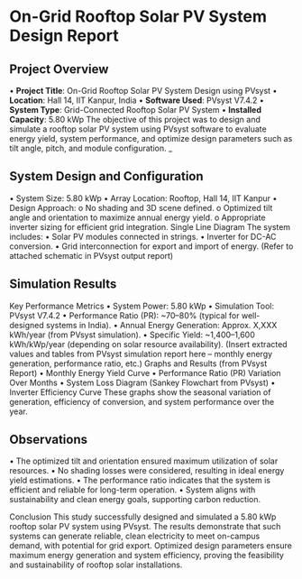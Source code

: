 
# On-Grid Rooftop Solar PV System Design Report
## Project Overview
•	**Project Title**: On-Grid Rooftop Solar PV System Design using PVsyst
•	**Location**: Hall 14, IIT Kanpur, India
•	**Software Used**: PVsyst V7.4.2
•	**System Type**: Grid-Connected Rooftop Solar PV System
•	**Installed Capacity**: 5.80 kWp
The objective of this project was to design and simulate a rooftop solar PV system using PVsyst software to evaluate energy yield, system performance, and optimize design parameters such as tilt angle, pitch, and module configuration.
_
## System Design and Configuration
•	System Size: 5.80 kWp
•	Array Location: Rooftop, Hall 14, IIT Kanpur
•	Design Approach:
o	No shading and 3D scene defined.
o	Optimized tilt angle and orientation to maximize annual energy yield.
o	Appropriate inverter sizing for efficient grid integration.
Single Line Diagram
The system includes:
•	Solar PV modules connected in strings.
•	Inverter for DC-AC conversion.
•	Grid interconnection for export and import of energy.
(Refer to attached schematic in PVsyst output report)

## Simulation Results
Key Performance Metrics
•	System Power: 5.80 kWp
•	Simulation Tool: PVsyst V7.4.2
•	Performance Ratio (PR): ~70–80% (typical for well-designed systems in India).
•	Annual Energy Generation: Approx. X,XXX kWh/year (from PVsyst simulation).
•	Specific Yield: ~1,400–1,600 kWh/kWp/year (depending on solar resource availability).
(Insert extracted values and tables from PVsyst simulation report here – monthly energy generation, performance ratio, etc.)
Graphs and Results (from PVsyst Report)
•	Monthly Energy Yield Curve
•	Performance Ratio (PR) Variation Over Months
•	System Loss Diagram (Sankey Flowchart from PVsyst)
•	Inverter Efficiency Curve
These graphs show the seasonal variation of generation, efficiency of conversion, and system performance over the year.

## Observations
•	The optimized tilt and orientation ensured maximum utilization of solar resources.
•	No shading losses were considered, resulting in ideal energy yield estimations.
•	The performance ratio indicates that the system is efficient and reliable for long-term operation.
•	System aligns with sustainability and clean energy goals, supporting carbon reduction.

Conclusion
This study successfully designed and simulated a 5.80 kWp rooftop solar PV system using PVsyst. The results demonstrate that such systems can generate reliable, clean electricity to meet on-campus demand, with potential for grid export. Optimized design parameters ensure maximum energy generation and system efficiency, proving the feasibility and sustainability of rooftop solar installations.








                                                            






